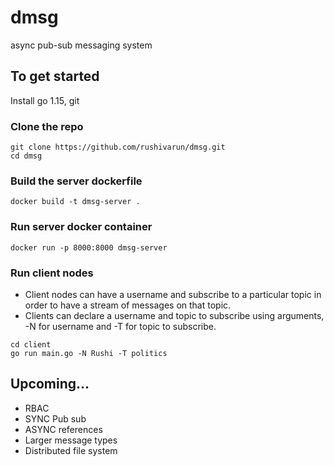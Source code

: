 # dmsg
async pub-sub messaging system

## To get started
Install go 1.15, git

### Clone the repo
```
git clone https://github.com/rushivarun/dmsg.git
cd dmsg
```

### Build the server dockerfile
```
docker build -t dmsg-server .
```

### Run server docker container
```
docker run -p 8000:8000 dmsg-server
```

### Run client nodes
* Client nodes can have a username and subscribe to a particular topic in order to have a stream of messages on that topic.
* Clients can declare a username and topic to subscribe using arguments, -N for username and -T for topic to subscribe. 
```
cd client
go run main.go -N Rushi -T politics
```

## Upcoming...
* RBAC
* SYNC Pub sub
* ASYNC references
* Larger message types
* Distributed file system


